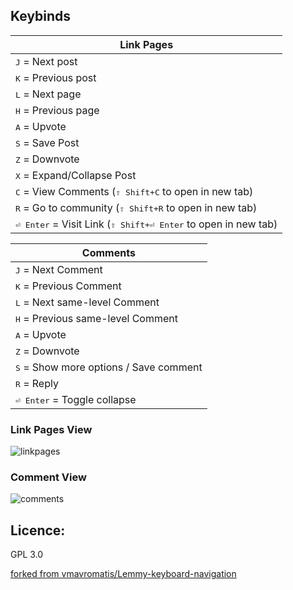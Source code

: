## Keybinds

|                         Link Pages                                |
|----------------------------------------------------------------------|
| <kbd>J</kbd> = Next post                                |
| <kbd>K</kbd> = Previous post                          |
| <kbd>L</kbd> = Next page                  |
| <kbd>H</kbd> = Previous page                |
| <kbd>A</kbd> = Upvote                                                |
| <kbd>S</kbd> = Save Post                                               |
| <kbd>Z</kbd> = Downvote                                              |
| <kbd>X</kbd> = Expand/Collapse Post                                       |
| <kbd>C</kbd> = View Comments (<kbd>⇧ Shift+C</kbd> to open in new tab)  |
| <kbd>R</kbd> = Go to community (<kbd>⇧ Shift+R</kbd> to open in new tab)                                                 |
| <kbd>⏎ Enter</kbd> = Visit Link (<kbd>⇧ Shift+⏎ Enter</kbd> to open in new tab)                                     |

|                         Comments                                 |
|----------------------------------------------------------------------|
| <kbd>J</kbd> = Next Comment                                 |
| <kbd>K</kbd> = Previous Comment                           |
| <kbd>L</kbd> = Next same-level Comment                    |
| <kbd>H</kbd> = Previous same-level Comment                |
| <kbd>A</kbd> = Upvote                                                |
| <kbd>Z</kbd> = Downvote                                              |
| <kbd>S</kbd> = Show more options / Save comment                                                |
| <kbd>R</kbd> = Reply                                                 |
| <kbd>⏎ Enter</kbd> = Toggle collapse                                     |

### Link Pages View
![linkpages](https://github.com/InfinibyteF4/Lemmy-keyboard-navigation/assets/75824710/2f3671cc-c8e8-48d5-a69f-be3fc98a0fa9)


### Comment View
![comments](https://github.com/InfinibyteF4/Lemmy-keyboard-navigation/assets/75824710/2786b5a8-f8c2-434c-8fd4-e3d5b1fe0e83)



## Licence: 
GPL 3.0

[forked from vmavromatis/Lemmy-keyboard-navigation](https://github.com/vmavromatis/Lemmy-keyboard-navigation)
